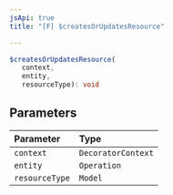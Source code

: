 ```yaml
---
jsApi: true
title: "[F] $createsOrUpdatesResource"

---
```

```ts
$createsOrUpdatesResource(
   context, 
   entity, 
   resourceType): void
```

## Parameters

| Parameter | Type |
| :------ | :------ |
| `context` | `DecoratorContext` |
| `entity` | `Operation` |
| `resourceType` | `Model` |
